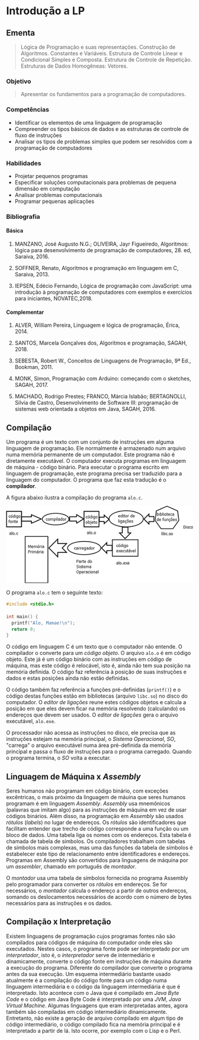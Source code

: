# Introdução a LP

## Ementa

> Lógica de Programação e suas representações. Construção de Algoritmos.
> Constantes e Variáveis. Estrutura de Controle Linear e Condicional Simples
> e Composta. Estrutura de Controle de Repetição. Estruturas de Dados
>  Homogêneas: Vetores.

### Objetivo

> Apresentar os fundamentos para a programação de computadores.

### Competências

- Identificar os elementos de uma linguagem de programação
- Compreender os tipos básicos de dados e as estruturas de controle de fluxo de instruções
- Analisar os tipos de problemas simples que podem ser resolvidos com a programação de computadores

### Habilidades

- Projetar pequenos programas
- Especificar soluções computacionais para problemas de pequena dimensão em computação
- Analisar problemas computacionais
- Programar pequenas aplicações

### Bibliografia

#### Básica

1. MANZANO, José Augusto N.G.; OLIVEIRA, Jayr Figueiredo, Algoritmos: lógica para desenvolvimento de programação de computadores, 28. ed, Saraiva, 2016.

2. SOFFNER, Renato, Algoritmos e programação em linguagem em C, Saraiva, 2013.

3. IEPSEN, Edécio Fernando, Lógica de programação com JavaScript: uma introdução à programação de computadores com exemplos e exercícios para iniciantes, NOVATEC,2018.

#### Complementar

1.	ALVER, William Pereira, Linguagem e lógica de programação, Érica, 2014.

2.	SANTOS, Marcela Gonçalves dos, Algoritmos e programação, SAGAH, 2018.

3.	SEBESTA, Robert W., Conceitos de Linguagens de Programação, 9ª Ed., Bookman, 2011.

4.	MONK, Simon, Programação com Arduino: começando com o sketches, SAGAH, 2017.

5.	MACHADO, Rodrigo Prestes; FRANCO, Márcia Islabão; BERTAGNOLLI, Silvia de Castro, Desenvolvimento de Software III: programação de sistemas web orientada a objetos em Java, SAGAH, 2016.

## Compilação

Um programa é um texto com um conjunto de instruções em alguma linguagem de
programação. Ele normalmente é armazenado num arquivo numa memória
permanente de um computador. Este programa não é diretamente executável.
O computador executa programas em linguagem de máquina - código binário.
Para executar o programa escrito em linguagem de programação, este programa
precisa ser traduzido para a linguagem do computador. O programa que faz
esta tradução é o **compilador**.

A figura abaixo ilustra a compilação do programa `alo.c`.

![Figura 1 - Etapas da conversão de um programa em código fonte até ser executado.](compilacao.png)

O programa `alo.c` tem o seguinte texto:

```C
#include <stdio.h>

int main() {
  printf("Alo, Mamae!\n");
  return 0;
}
```

O código em linguagem C é um texto que o computador não entende. O compilador
o converte para um *código objeto*. O arquivo `alo.o` é em código objeto.
Este já é um código binário com as instruções em código de máquina, mas este
código é relocável, isto é, ainda não tem sua posição na memória definida. O
código faz referência à posição de suas instruções e dados e estas posições
ainda não estão definidas.

O código também faz referência a funções pré-definidas \(`printf()`\) e o
código destas funções estão em bibliotecas \(arquivo `libc.so`\) no disco do
computador. O *editor de ligações* reune estes códigos objetos e calcula a
posição em que eles devem ficar na memória resolvendo \(calculando\) os
endereços que devem ser usados. O *editor de ligações* gera o arquivo
executável, `alo.exe`.

O processador não acessa as instruções no disco, ele precisa que as instruções
estejam na memória principal, o *Sistema Operacional*, *SO*, "carrega" o arquivo
executável numa área pré-definida da memória principal e passa o fluxo de
instruções para o programa carregado. Quando o programa termina, o *SO*
volta a executar.

## Linguagem de Máquina x *Assembly*

Seres humanos não programam em código binário, com exceções excêntricas, o
mais próximo da linguagem de máuina que seres humanos programam é em linguagem
*Assembly*. *Assembly* usa mnemônicos \(palavras que imitam algo\) para as
instruções de máquina em vez de usar códigos binários. Além disso, na
programação em *Assembly* são usados *rótulos* \(*labels*\) no lugar de
endereços. Os *rótulos* são identificadores que facilitam entender que trecho
de código corresponde a uma função ou um bloco de dados. Uma tabela liga os
nomes com os endereços. Esta tabela é chamada de tabela de símbolos. Os
compiladores trabalham com tabelas de símbolos mais complexas, mas uma das
funções da tabela de símbolos é estabelecer este tipo de relacionamento entre
identificadores e endereços. Programas em Assembly são convertidos para
linguagens de máquina por um *assembler*, chamado em português de *montador*.

O *montador* usa uma tabela de símbolos fornecida no programa Assembly pelo
programador para converter os *rótulos* em endereços. Se for necessários,
o *montador* calcula o endereço a partir de outros endereços, somando os
deslocamentos necessários de acordo com o número de bytes necessários
para as instruções e os dados.

## Compilação x Interpretação

Existem linguagens de programação cujos programas fontes não são compilados
para códigos de máquina do computador onde eles são executados.
Nestes casos, o programa fonte pode ser interpretado
por um *interpretador*, isto é, o *interpretador* serve de intermediário e
dinamicamente, converte o código fonte em instruções de máquina durante a
execução do programa. Diferente do compilador que converte o programa antes
da sua execução. Um esquema
intermediário bastante usado atualmente é a compilação do código fonte para
um código numa linguagem intermediária e o código da linguagem intermediária
é que é interpretado. Isto acontece com o Java que é compilado em *Java Byte
Code* e o código em Java Byte Code é interpretado por uma *JVM*, *Java Virtual
Machine*.
Algumas linguagens que eram interpretadas antes, agora também são compiladas em
código intermediário dinamicamente. Entretanto, não existe a geração de arquivo
compilado em algum tipo de código intermediário, o código compilado fica na
memória principal e é interpretado a partir de lá. Isto ocorre, por
exemplo com o Lisp e o Perl.

